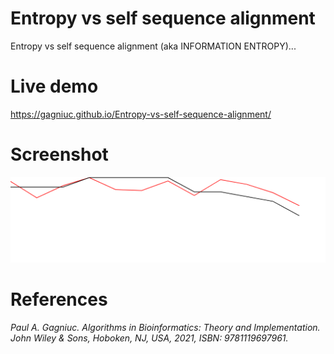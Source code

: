 # Entropy vs self sequence alignment
Entropy vs self sequence alignment (aka INFORMATION ENTROPY)...

# Live demo
https://gagniuc.github.io/Entropy-vs-self-sequence-alignment/

# Screenshot
![screenshot](https://github.com/Gagniuc/Entropy-vs-self-sequence-alignment/blob/main/Entropy%20vs%20self%20sequence%20alignment.png)

# References

<i>Paul A. Gagniuc. Algorithms in Bioinformatics: Theory and Implementation. John Wiley & Sons, Hoboken, NJ, USA, 2021, ISBN: 9781119697961.</i>

